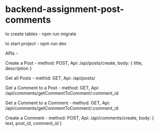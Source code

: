 # backend-assignment-post-comments

to create tables - 
  npm run migrate

to start project -
  npm run dev
  
APIs -

  Create a Post -
    method: POST, Api: /api/posts/create, body: { title, description }
    
  Get all Posts -
    methid: GET, Api: /api/posts/
  
  Get a Comment to a Post -
    method: GET, Api: /api/comments/getCommentToComment/:comment_id
    
  Get a Comment to a Comment -
    method: GET, Api: /api/comments/getCommentToComment/:comment_id
    
  Create a Comment -
    method: POST, Api: /api/comments/create, body: { text, post_id, comment_id }
